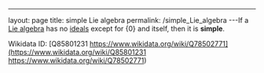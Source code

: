 ---
 layout: page
 title: simple Lie algebra
 permalink: /simple_Lie_algebra
---If a [Lie algebra](https://defsmath.github.io/DefsMath/Lie_algebra) has no [ideals](https://defsmath.github.io/DefsMath/ideal_of_a_Lie_algebra) except for $\{0\}$ and itself, then it is **simple**.

Wikidata ID: [Q85801231
https://www.wikidata.org/wiki/Q78502771](https://www.wikidata.org/wiki/Q85801231
https://www.wikidata.org/wiki/Q78502771)